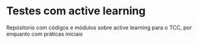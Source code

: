 # Testes com active learning
Repósitorio com códigos e módulos sobre active learning para o TCC, por enquanto com práticas iniciais
